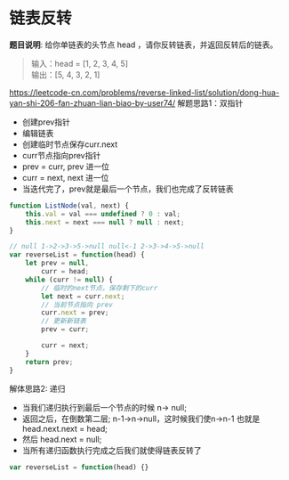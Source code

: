 # 链表反转

__题目说明__: 给你单链表的头节点 head ，请你反转链表，并返回反转后的链表。

> 输入：head = [1, 2, 3, 4, 5] <br>
> 输出：[5, 4, 3, 2, 1] <br>

<https://leetcode-cn.com/problems/reverse-linked-list/solution/dong-hua-yan-shi-206-fan-zhuan-lian-biao-by-user74/>
解题思路1：双指针

* 创建prev指针
* 编辑链表
* 创建临时节点保存curr.next
* curr节点指向prev指针
* prev = curr, prev 进一位
* curr = next, next 进一位
* 当迭代完了，prev就是最后一个节点，我们也完成了反转链表

```js
function ListNode(val, next) {
    this.val = val === undefined ? 0 : val;
    this.next = next === null ? null : next;
}

// null 1->2->3->5->null null<-1 2->3->4->5->null
var reverseList = function(head) {
    let prev = null,
        curr = head;
    while (curr != null) {
        // 临时的next节点，保存剩下的curr
        let next = curr.next;
        // 当前节点指向 prev
        curr.next = prev;
        // 更新新链表
        prev = curr;

        curr = next;
    }
    return prev;
}
```

解体思路2: 递归

* 当我们递归执行到最后一个节点的时候 n-> null;
* 返回之后，在倒数第二层; n-1->n->null，这时候我们使n->n-1 也就是head.next.next = head;
* 然后 head.next = null;
* 当所有递归函数执行完成之后我们就使得链表反转了

```js
var reverseList = function(head) {}
```
